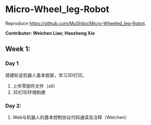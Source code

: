 # Micro-Wheel_leg-Robot
Reproduce https://github.com/MuShibo/Micro-Wheeled_leg-Robot. 

**Contributor: Weichen Liao; Haozheng Xie**

## Week 1:
### Day 1
搭建轮足机器人基本框架，学习3D打印。
1. 上传零部件文件（stl）
2. 3D打印环境构建

### Day 2:
1. Web与机器人的基本控制协议代码通读及注释（Weichen）
